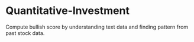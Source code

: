 # Quantitative-Investment
Compute bullish score by understanding text data and finding pattern from past stock data.
